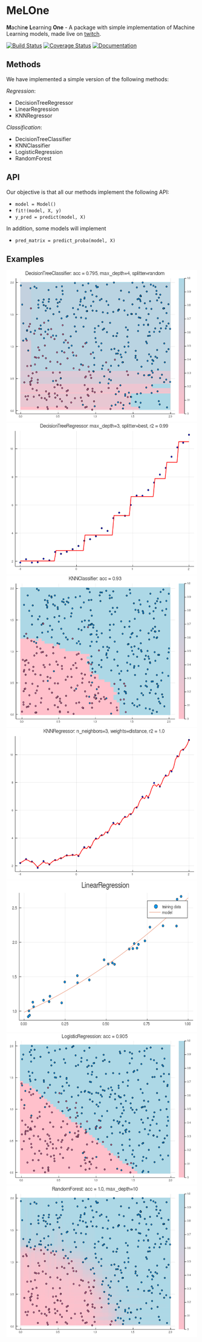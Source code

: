 # MeLOne

**M**achin**e** **L**earning **One** - A package with simple implementation of Machine Learning models, made live on [twitch](https://twitch.tv/abelsiqueira).

[![Build Status](https://travis-ci.org/CiDAMO/MeLOne.jl.svg?branch=master)](https://travis-ci.org/CiDAMO/MeLOne.jl)
[![Coverage Status](https://coveralls.io/repos/github/CiDAMO/MeLOne.jl/badge.svg?branch=master)](https://coveralls.io/github/CiDAMO/MeLOne.jl?branch=master)
[![Documentation](https://img.shields.io/badge/docs-latest-1893f8)](https://cidamo.github.io/MeLOne.jl/dev/)

## Methods

We have implemented a simple version of the following methods:

*Regression*:
- DecisionTreeRegressor
- LinearRegression
- KNNRegressor

*Classification*:
- DecisionTreeClassifier
- KNNClassifier
- LogisticRegression
- RandomForest

## API

Our objective is that all our methods implement the following API:

- `model = Model()`
- `fit!(model, X, y)`
- `y_pred = predict(model, X)`

In addition, some models will implement

- `pred_matrix = predict_proba(model, X)`

## Examples

<img src="example/decision-tree-classifier-8.png" height="400">
<img src="example/decision-tree-regressor-3.png" height="400">
<img src="example/knn-classifier.png" height="400">
<img src="example/knn-regressor-4.png" height="400">
<img src="example/linear-regression.png" height="400">
<img src="example/logistic-regression.png" height="400">
<img src="example/random-forest-5.png" height="400">
